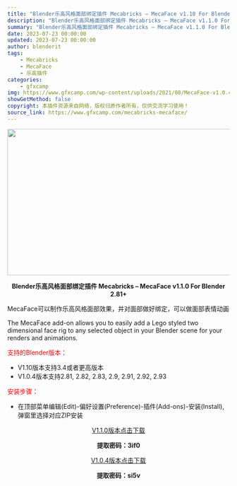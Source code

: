 ```yaml
---
title: "Blender乐高风格面部绑定插件 Mecabricks – MecaFace v1.10 For Blender 2.81+"
description: "Blender乐高风格面部绑定插件 Mecabricks – MecaFace v1.1.0 For Blender 2.81+ MecaFace可以制作乐高风格面部效果，并对面部做好绑定，可以做面部..."
summary: "Blender乐高风格面部绑定插件 Mecabricks – MecaFace v1.1.0 For Blender 2.81+ MecaFace可以制作乐高风格面部效果，并对面部做好绑定，可以做面部..."
date: 2023-07-23 00:00:00
updated: 2023-07-23 00:00:00
author: blenderit
tags: 
    - Mecabricks
    - MecaFace
    - 乐高插件
categories:
    - gfxcamp
img: https://www.gfxcamp.com/wp-content/uploads/2021/08/MecaFace-v1.0.4-For-Blender-2.81.jpg
showGetMethod: false
copyright: 本插件资源来自网络，版权归原作者所有，仅供交流学习使用！
source_link: https://www.gfxcamp.com/mecabricks-mecaface/
---
```

<div><p><img decoding="async" class="aligncenter size-full wp-image-97447" src="https://www.gfxcamp.com/wp-content/uploads/2021/08/MecaFace-v1.0.4-For-Blender-2.81.jpg" data-src="https://www.gfxcamp.com/wp-content/uploads/2021/08/MecaFace-v1.0.4-For-Blender-2.81.jpg" alt="" width="590" height="331" data-srcset="https://www.gfxcamp.com/wp-content/uploads/2021/08/MecaFace-v1.0.4-For-Blender-2.81.jpg 590w, https://www.gfxcamp.com/wp-content/uploads/2021/08/MecaFace-v1.0.4-For-Blender-2.81-150x84.jpg 150w" data-sizes="(max-width: 590px) 100vw, 590px"></p><p style="text-align: center;"><strong>Blender乐高风格面部绑定插件 Mecabricks – MecaFace v1.1.0 For Blender 2.81+</strong></p><p>MecaFace可以制作乐高风格面部效果，并对面部做好绑定，可以做面部表情动画</p><p>The MecaFace add-on allows you to easily add a Lego styled two dimensional face rig to any selected object in your Blender scene for your renders and animations.</p><p style="text-align: left;"><span style="color: #ff0000;">支持的Blender版本：</span></p><ul>
<li style="text-align: left;">V1.10版本支持3.4或者更高版本</li>
<li>V1.0.4版本支持2.81, 2.82, 2.83, 2.9, 2.91, 2.92, 2.93</li>
</ul><p style="text-align: left;"><span style="color: #ff0000;">安装步骤：</span></p><ul>
<li>在顶部菜单编辑(Edit)-偏好设置(Preference)-插件(Add-ons)-安装(Install),弹窗里选择对应ZIP安装</li>
</ul><p style="text-align: center;"><a class="maxbutton-3 maxbutton maxbutton-baidu" target="_blank" rel="noopener" href="https://pan.baidu.com/s/1cPoGtaebzNcpCnai5ErKlg?pwd=3if0"><span class="mb-text">V1.1.0版本点击下载</span></a></p><p style="text-align: center;"><strong>提取密码：3if0</strong></p><p style="text-align: center;"><a class="maxbutton-3 maxbutton maxbutton-baidu" target="_blank" rel="noopener" href="https://pan.baidu.com/s/1eeYH3OuZwq719qS5ay5i8w"><span class="mb-text">V1.0.4版本点击下载</span></a></p><p style="text-align: center;"><strong>提取密码：si5v</strong></p></div>